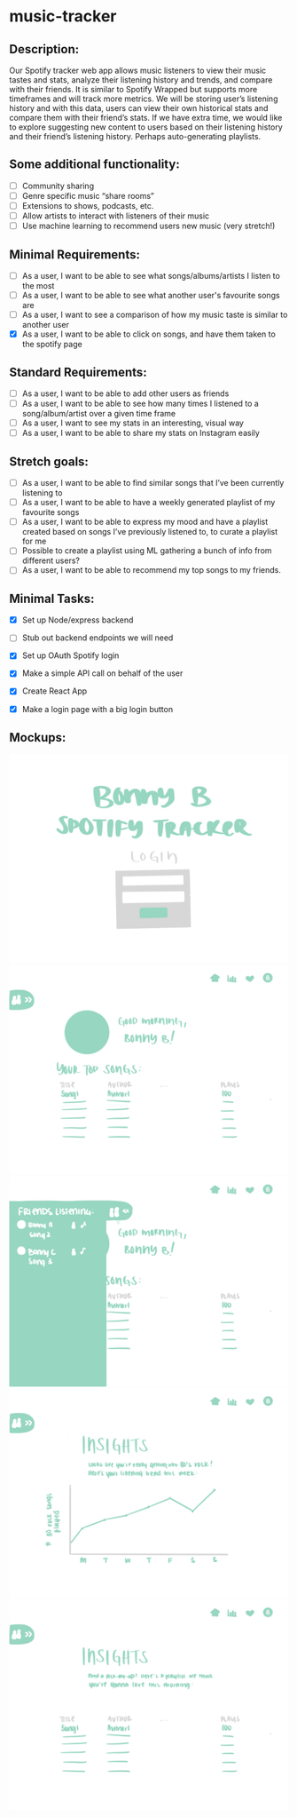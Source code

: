 # music-tracker

## Description:
Our Spotify tracker web app allows music listeners to view their music tastes and stats, analyze their listening history and trends, and compare with their friends. It is similar to Spotify Wrapped but supports more timeframes and will track more metrics. We will be storing user’s listening history and with this data, users can view their own historical stats and compare them with their friend’s stats. If we have extra time, we would like to explore suggesting new content to users based on their listening history and their friend’s listening history. Perhaps auto-generating playlists.

## Some additional functionality: 
- [ ] Community sharing
- [ ] Genre specific music “share rooms”
- [ ] Extensions to shows, podcasts, etc.
- [ ] Allow artists to interact with listeners of their music
- [ ] Use machine learning to recommend users new music (very stretch!)

## Minimal Requirements:
- [ ] As a user, I want to be able to see what songs/albums/artists I listen to the most
- [ ] As a user, I want to be able to see what another user's favourite songs are
- [ ] As a user, I want to see a comparison of how my music taste is similar to another user
- [x] As a user, I want to be able to click on songs, and have them taken to the spotify page

## Standard Requirements:
- [ ] As a user, I want to be able to add other users as friends
- [ ] As a user, I want to be able to see how many times I listened to a song/album/artist over a given time frame
- [ ] As a user, I want to see my stats in an interesting, visual way
- [ ] As a user, I want to be able to share my stats on Instagram easily

## Stretch goals:
- [ ] As a user, I want to be able to find similar songs that I’ve been currently listening to
- [ ] As a user, I want to be able to have a weekly generated playlist of my favourite songs
- [ ] As a user, I want to be able to express my mood and have a playlist created based on songs I’ve previously listened to, to curate a playlist for me
- [ ] Possible to create a playlist using ML gathering a bunch of info from different users?
- [ ] As a user, I want to be able to recommend my top songs to my friends.

## Minimal Tasks:
- [x] Set up Node/express backend
- [ ] Stub out backend endpoints we will need
- [x] Set up OAuth Spotify login
- [x] Make a simple API call on behalf of the user
- [x] Create React App
- [x] Make a login page with a big login button



## Mockups:

![Mockup 1](https://raw.githubusercontent.com/BonnyBTakesCS455/music-tracker/main/login.png)
![Mockup 2](https://raw.githubusercontent.com/BonnyBTakesCS455/music-tracker/main/home.png)
![Mockup 3](https://raw.githubusercontent.com/BonnyBTakesCS455/music-tracker/main/friends.png)
![Mockup 4](https://raw.githubusercontent.com/BonnyBTakesCS455/music-tracker/main/insights_graph.png)
![Mockup 5](https://raw.githubusercontent.com/BonnyBTakesCS455/music-tracker/main/recommended.png)
